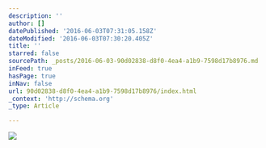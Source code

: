 ```yaml
---
description: ''
author: []
datePublished: '2016-06-03T07:31:05.158Z'
dateModified: '2016-06-03T07:30:20.405Z'
title: ''
starred: false
sourcePath: _posts/2016-06-03-90d02838-d8f0-4ea4-a1b9-7598d17b8976.md
inFeed: true
hasPage: true
inNav: false
url: 90d02838-d8f0-4ea4-a1b9-7598d17b8976/index.html
_context: 'http://schema.org'
_type: Article

---
```

![](https://the-grid-user-content.s3-us-west-2.amazonaws.com/994faa80-f2ac-4cac-abc0-3423e66b7918.jpg)